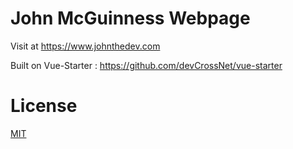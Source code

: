 # John McGuinness Webpage

Visit at https://www.johnthedev.com

Built on Vue-Starter : https://github.com/devCrossNet/vue-starter

# License

[MIT](http://opensource.org/licenses/MIT)
